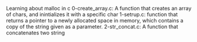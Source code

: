 Learning about malloc in c
0-create_array.c: A function that creates an array of chars, and inintializes it with a specific char
1-setrup.c: function that returns a pointer to a newly allocated space in memory, which contains a copy of the string given as a parameter.
2-str_concat.c: A function that concatenates two string
